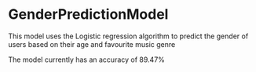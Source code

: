 # GenderPredictionModel
This model uses the Logistic regression algorithm to predict the gender of users based on their age and favourite music genre 

The model currently has an accuracy of 89.47%
